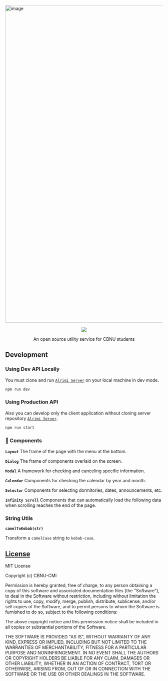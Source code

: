 <a href="https://play.google.com/store/apps/details?id=com.jaryapp.cmi">
  <img width="1012" alt="image" src="https://user-images.githubusercontent.com/38103082/100120789-b1b31e00-2ebb-11eb-93d7-6dc393d33949.png">
</a>

<p align="center">
  <img src="https://img.shields.io/github/license/payw-org/eodiro-server" />
  </a>
</p>

<p align="center">An open source utility service for CBNU students</p>

## Development

### Using Dev API Locally

You must clone and run [`Alrimi Server`](https://github.com/CBNU-CMI/cbnu-alrimi-server) on your local machine in dev mode.

```zsh
npm run dev
```

### Using Production API

Also you can develop only the client application without cloning server repository [`Alrimi Server`](https://github.com/CBNU-CMI/cbnu-alrimi-server).

```zsh
npm run start
```

### 🔌 Components

**`Layout`**
The frame of the page with the menu at the bottom.

**`Dialog`**
The frame of components overlaid on the screen.

**`Modal`**
A framework for checking and canceling specific information.

**`Calendar`**
Components for checking the calendar by year and month.

**`Selector`**
Components for selecting dormitories, dates, announcements, etc.

**`Infinity Scroll`**
Components that can automatically load the following data when scrolling reaches the end of the page.

### String Utils

**`camelToKebab(str)`**

Transform a `camelCase` string to `kebab-case`.

## [License](https://github.com/CBNU-CMI/cbnu-alrimi/blob/master/LICENSE)

MIT License

Copyright (c) CBNU-CMI

Permission is hereby granted, free of charge, to any person obtaining a copy
of this software and associated documentation files (the "Software"), to deal
in the Software without restriction, including without limitation the rights
to use, copy, modify, merge, publish, distribute, sublicense, and/or sell
copies of the Software, and to permit persons to whom the Software is
furnished to do so, subject to the following conditions:

The above copyright notice and this permission notice shall be included in all
copies or substantial portions of the Software.

THE SOFTWARE IS PROVIDED "AS IS", WITHOUT WARRANTY OF ANY KIND, EXPRESS OR
IMPLIED, INCLUDING BUT NOT LIMITED TO THE WARRANTIES OF MERCHANTABILITY,
FITNESS FOR A PARTICULAR PURPOSE AND NONINFRINGEMENT. IN NO EVENT SHALL THE
AUTHORS OR COPYRIGHT HOLDERS BE LIABLE FOR ANY CLAIM, DAMAGES OR OTHER
LIABILITY, WHETHER IN AN ACTION OF CONTRACT, TORT OR OTHERWISE, ARISING FROM,
OUT OF OR IN CONNECTION WITH THE SOFTWARE OR THE USE OR OTHER DEALINGS IN THE
SOFTWARE.
